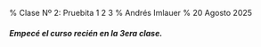 % Clase Nº 2: Pruebita 1 2 3
% Andrés Imlauer
% 20 Agosto 2025

##### Empecé el curso recién en la 3era clase.
   
